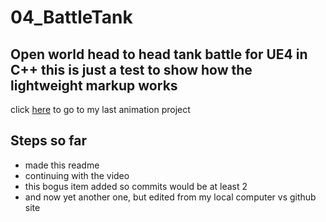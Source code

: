 # 04_BattleTank
Open world head to head tank battle for UE4 in C++
this is just a test to show how the lightweight markup works
---
click [here](http://filezero.org) to go to my last animation project

## Steps so far
* made this readme
* continuing with the video
* this bogus item added so commits would be at least 2
* and now yet another one, but edited from my local computer vs github site
